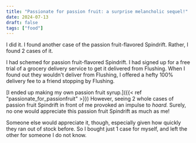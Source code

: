```yaml
---
title: "Passionate for passion fruit: a surprise melancholic sequel!"
date: 2024-07-13
draft: false
tags: ["food"]
---
```

I did it. I found another case of the passion fruit-flavored Spindrift. Rather, I found 2 cases of it.

I had schemed for passion fruit-flavored Spindrift. I had signed up for a free trial of a grocery delivery service to get it delivered from Flushing. When I found out they wouldn't deliver from Flushing, I offered a hefty 100% delivery fee to a friend stopping by Flushing.

[I ended up making my own passion fruit syrup.]({{< ref "passionate_for_passionfruit" >}}) However, seeing 2 whole cases of passion fruit Spindrift in front of me provoked an impulse to _hoard._ Surely, no one would appreciate this passion fruit Spindrift as much as me!

Someone else would appreciate it, though, especially given how quickly they ran out of stock before. So I bought just 1 case for myself, and left the other for someone I do not know.